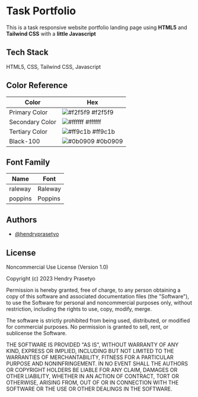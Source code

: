# Task Portfolio

This is a task responsive website portfolio landing page using **HTML5** and **Tailwind CSS** with a **little Javascript**

## Tech Stack

HTML5, CSS, Tailwind CSS, Javascript

## Color Reference

| Color           | Hex                                                              |
| --------------- | ---------------------------------------------------------------- |
| Primary Color   | ![#f2f5f9](https://via.placeholder.com/10/f2f5f9?text=+) #f2f5f9 |
| Secondary Color | ![#ffffff](https://via.placeholder.com/10/ffffff?text=+) #ffffff |
| Tertiary Color  | ![#ff9c1b](https://via.placeholder.com/10/ff9c1b?text=+) #ff9c1b |
| Black-100       | ![#0b0909](https://via.placeholder.com/10/0b0909?text=+) #0b0909 |

## Font Family

| Name    | Font    |
| ------- | ------- |
| raleway | Raleway |
| poppins | Poppins |

## Authors

- [@hendryprasetyo](https://www.github.com/hendryprasetyo)

## License

Noncommercial Use License (Version 1.0)

Copyright (c) 2023 Hendry Prasetyo

Permission is hereby granted, free of charge, to any person obtaining a copy of this software and associated documentation files (the "Software"), to use the Software for personal and noncommercial purposes only, without restriction, including the rights to use, copy, modify, merge.

The software is strictly prohibited from being used, distributed, or modified for commercial purposes. No permission is granted to sell, rent, or sublicense the Software.

THE SOFTWARE IS PROVIDED "AS IS", WITHOUT WARRANTY OF ANY KIND, EXPRESS OR IMPLIED, INCLUDING BUT NOT LIMITED TO THE WARRANTIES OF MERCHANTABILITY, FITNESS FOR A PARTICULAR PURPOSE AND NONINFRINGEMENT. IN NO EVENT SHALL THE AUTHORS OR COPYRIGHT HOLDERS BE LIABLE FOR ANY CLAIM, DAMAGES OR OTHER LIABILITY, WHETHER IN AN ACTION OF CONTRACT, TORT OR OTHERWISE, ARISING FROM, OUT OF OR IN CONNECTION WITH THE SOFTWARE OR THE USE OR OTHER DEALINGS IN THE SOFTWARE.
